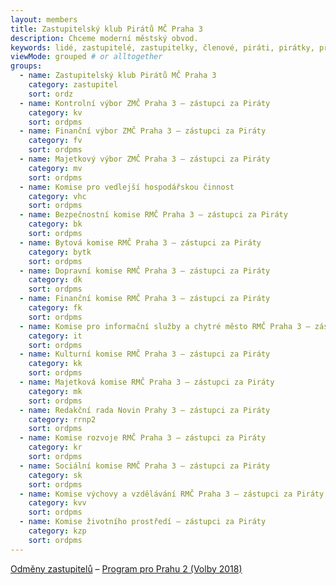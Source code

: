```yaml
--- 
layout: members
title: Zastupitelský klub Pirátů MČ Praha 3
description: Chceme moderní městský obvod.
keywords: lidé, zastupitelé, zastupitelky, členové, piráti, pirátky, příznivci
viewMode: grouped # or alltogether
groups:
  - name: Zastupitelský klub Pirátů MČ Praha 3
    category: zastupitel
    sort: ordz
  - name: Kontrolní výbor ZMČ Praha 3 – zástupci za Piráty
    category: kv
    sort: ordpms
  - name: Finanční výbor ZMČ Praha 3 – zástupci za Piráty
    category: fv
    sort: ordpms 
  - name: Majetkový výbor ZMČ Praha 3 – zástupci za Piráty
    category: mv
    sort: ordpms
  - name: Komise pro vedlejší hospodářskou činnost
    category: vhc
    sort: ordpms
  - name: Bezpečnostní komise RMČ Praha 3 – zástupci za Piráty
    category: bk
    sort: ordpms
  - name: Bytová komise RMČ Praha 3 – zástupci za Piráty
    category: bytk
    sort: ordpms
  - name: Dopravní komise RMČ Praha 3 – zástupci za Piráty
    category: dk
    sort: ordpms
  - name: Finanční komise RMČ Praha 3 – zástupci za Piráty
    category: fk
    sort: ordpms
  - name: Komise pro informační služby a chytré město RMČ Praha 3 – zástupci za Piráty
    category: it
    sort: ordpms
  - name: Kulturní komise RMČ Praha 3 – zástupci za Piráty
    category: kk
    sort: ordpms
  - name: Majetková komise RMČ Praha 3 – zástupci za Piráty
    category: mk
    sort: ordpms
  - name: Redakční rada Novin Prahy 3 – zástupci za Piráty
    category: rrnp2
    sort: ordpms
  - name: Komise rozvoje RMČ Praha 3 – zástupci za Piráty
    category: kr
    sort: ordpms
  - name: Sociální komise RMČ Praha 3 – zástupci za Piráty
    category: sk
    sort: ordpms
  - name: Komise výchovy a vzdělávání RMČ Praha 3 – zástupci za Piráty
    category: kvv
    sort: ordpms
  - name: Komise životního prostředí – zástupci za Piráty
    category: kzp
    sort: ordpms
---
```


[Odměny zastupitelů](/lide/zastupitelsky-klub-odmeny/) – [Program pro Prahu 2 (Volby 2018)](/aktuality/konec-devadesatek.html) 
